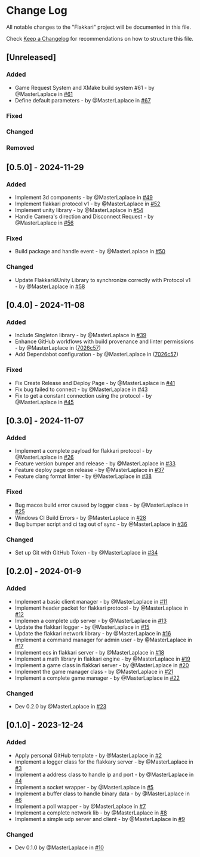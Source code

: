 # Change Log

All notable changes to the "Flakkari" project will be documented in this file.

Check [Keep a Changelog](http://keepachangelog.com/) for recommendations on how to structure this file.

## [Unreleased]

### Added

- Game Request System and XMake build system #61 - by @MasterLaplace in [#61](https://github.com/MasterLaplace/Flakkari/pull/61)
- Define default parameters - by @MasterLaplace in [#67](https://github.com/MasterLaplace/Flakkari/pull/67)

### Fixed

### Changed

### Removed


## [0.5.0] - 2024-11-29

### Added

- Implement 3d components - by @MasterLaplace in [#49](https://github.com/MasterLaplace/Flakkari/pull/49)
- Implement flakkari protocol v1 - by @MasterLaplace in [#52](https://github.com/MasterLaplace/Flakkari/pull/52)
- Implement unity library - by @MasterLaplace in [#54](https://github.com/MasterLaplace/Flakkari/pull/54)
- Handle Camera's direction and Disconnect Request - by @MasterLaplace in [#56](https://github.com/MasterLaplace/Flakkari/pull/56)

### Fixed

- Build package and handle event - by @MasterLaplace in [#50](https://github.com/MasterLaplace/Flakkari/pull/50)

### Changed

- Update Flakkari4Unity Library to synchronize correctly with Protocol v1 - by @MasterLaplace in [#58](https://github.com/MasterLaplace/Flakkari/pull/58)

## [0.4.0] - 2024-11-08

### Added

- Include Singleton library - by @MasterLaplace in [#39](https://github.com/MasterLaplace/Flakkari/pull/39)
- Enhance GitHub workflows with build provenance and linter permissions - by @MasterLaplace in ([7026c57](https://github.com/MasterLaplace/Flakkari/commit/7026c5730a5adb2171a7e955a8aa43dfb538f056))
- Add Dependabot configuration - by @MasterLaplace in ([7026c57](https://github.com/MasterLaplace/Flakkari/commit/7026c5730a5adb2171a7e955a8aa43dfb538f056))

### Fixed

- Fix Create Release and Deploy Page - by @MasterLaplace in [#41](https://github.com/MasterLaplace/Flakkari/pull/41)
- Fix bug failed to connect - by @MasterLaplace in [#43](https://github.com/MasterLaplace/Flakkari/pull/43)
- Fix to get a constant connection using the protocol - by @MasterLaplace in [#45](https://github.com/MasterLaplace/Flakkari/pull/45)


## [0.3.0] - 2024-11-07

### Added

- Implement a complete payload for flakkari protocol - by @MasterLaplace in [#26](https://github.com/MasterLaplace/Flakkari/pull/26)
- Feature version bumper and release - by @MasterLaplace in [#33](https://github.com/MasterLaplace/Flakkari/pull/33)
- Feature deploy page on release - by @MasterLaplace in [#37](https://github.com/MasterLaplace/Flakkari/pull/37)
- Feature clang format linter - by @MasterLaplace in [#38](https://github.com/MasterLaplace/Flakkari/pull/38)

### Fixed

- Bug macos build error caused by logger class - by @MasterLaplace in [#25](https://github.com/MasterLaplace/Flakkari/pull/25)
- Windows CI Build Errors - by @MasterLaplace in [#28](https://github.com/MasterLaplace/Flakkari/pull/28)
- Bug bumper script and ci tag out of sync - by @MasterLaplace in [#36](https://github.com/MasterLaplace/Flakkari/pull/36)

### Changed

- Set up Git with GitHub Token - by @MasterLaplace in [#34](https://github.com/MasterLaplace/Flakkari/pull/34)


## [0.2.0] - 2024-01-9

### Added

- Implement a basic client manager - by @MasterLaplace in [#11](https://github.com/MasterLaplace/Flakkari/pull/11)
- Implement header packet for flakkari protocol - by @MasterLaplace in [#12](https://github.com/MasterLaplace/Flakkari/pull/12)
- Implemen a complete udp server - by @MasterLaplace in [#13](https://github.com/MasterLaplace/Flakkari/pull/13)
- Update the flakkari logger - by @MasterLaplace in [#15](https://github.com/MasterLaplace/Flakkari/pull/14)
- Update the flakkari network library - by @MasterLaplace in [#16](https://github.com/MasterLaplace/Flakkari/pull/15)
- Implement a command manager for admin user - by @MasterLaplace in [#17](https://github.com/MasterLaplace/Flakkari/pull/16)
- Implement ecs in flakkari server - by @MasterLaplace in [#18](https://github.com/MasterLaplace/Flakkari/pull/17)
- Implement a math library in flakkari engine - by @MasterLaplace in [#19](https://github.com/MasterLaplace/Flakkari/pull/18)
- Implement a game class in flakkari server - by @MasterLaplace in [#20](https://github.com/MasterLaplace/Flakkari/pull/19)
- Implement the game manager class - by @MasterLaplace in [#21](https://github.com/MasterLaplace/Flakkari/pull/20)
- Implement a complete game manager - by @MasterLaplace in [#22](https://github.com/MasterLaplace/Flakkari/pull/21)

### Changed

- Dev 0.2.0 by @MasterLaplace in [#23](https://github.com/MasterLaplace/Flakkari/pull/22)


## [0.1.0] - 2023-12-24

### Added

* Apply personal GitHub template - by @MasterLaplace in [#2](https://github.com/MasterLaplace/Flakkari/pull/2)
* Implement a logger class for the flakkary server - by @MasterLaplace in [#3](https://github.com/MasterLaplace/Flakkari/pull/3)
* Implement a address class to handle ip and port - by @MasterLaplace in [#4](https://github.com/MasterLaplace/Flakkari/pull/4)
* Implement a socket wrapper - by @MasterLaplace in [#5](https://github.com/MasterLaplace/Flakkari/pull/5)
* Implement a buffer class to handle binary data - by @MasterLaplace in [#6](https://github.com/MasterLaplace/Flakkari/pull/6)
* Implement a poll wrapper - by @MasterLaplace in [#7](https://github.com/MasterLaplace/Flakkari/pull/7)
* Implement a complete network lib - by @MasterLaplace in [#8](https://github.com/MasterLaplace/Flakkari/pull/8)
* Implement a simple udp server and client - by @MasterLaplace in [#9](https://github.com/MasterLaplace/Flakkari/pull/9)

### Changed

* Dev 0.1.0 by @MasterLaplace in [#10](https://github.com/MasterLaplace/Flakkari/pull/10)
